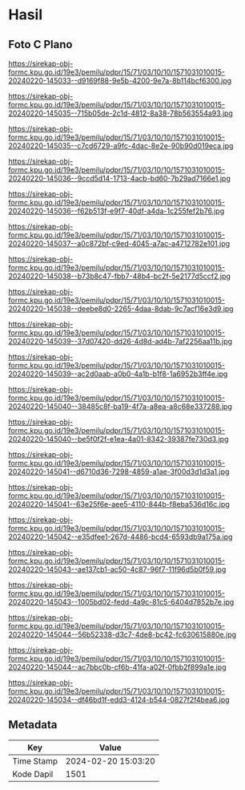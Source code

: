# Hasil

## Foto C Plano

https://sirekap-obj-formc.kpu.go.id/19e3/pemilu/pdpr/15/71/03/10/10/1571031010015-20240220-145033--d9169f88-9e5b-4200-9e7a-8b114bcf6300.jpg

https://sirekap-obj-formc.kpu.go.id/19e3/pemilu/pdpr/15/71/03/10/10/1571031010015-20240220-145035--715b05de-2c1d-4812-8a38-78b563554a93.jpg

https://sirekap-obj-formc.kpu.go.id/19e3/pemilu/pdpr/15/71/03/10/10/1571031010015-20240220-145035--c7cd6729-a9fc-4dac-8e2e-90b90d019eca.jpg

https://sirekap-obj-formc.kpu.go.id/19e3/pemilu/pdpr/15/71/03/10/10/1571031010015-20240220-145036--9ccd5d14-1713-4acb-bd60-7b29ad7166e1.jpg

https://sirekap-obj-formc.kpu.go.id/19e3/pemilu/pdpr/15/71/03/10/10/1571031010015-20240220-145036--f62b513f-e9f7-40df-a4da-1c255fef2b76.jpg

https://sirekap-obj-formc.kpu.go.id/19e3/pemilu/pdpr/15/71/03/10/10/1571031010015-20240220-145037--a0c872bf-c9ed-4045-a7ac-a4712782e101.jpg

https://sirekap-obj-formc.kpu.go.id/19e3/pemilu/pdpr/15/71/03/10/10/1571031010015-20240220-145038--b73b8c47-fbb7-48b4-bc2f-5e2177d5ccf2.jpg

https://sirekap-obj-formc.kpu.go.id/19e3/pemilu/pdpr/15/71/03/10/10/1571031010015-20240220-145038--deebe8d0-2265-4daa-8dab-9c7acf16e3d9.jpg

https://sirekap-obj-formc.kpu.go.id/19e3/pemilu/pdpr/15/71/03/10/10/1571031010015-20240220-145039--37d07420-dd26-4d8d-ad4b-7af2256aa11b.jpg

https://sirekap-obj-formc.kpu.go.id/19e3/pemilu/pdpr/15/71/03/10/10/1571031010015-20240220-145039--ac2d0aab-a0b0-4a1b-b1f8-1a6952b3ff4e.jpg

https://sirekap-obj-formc.kpu.go.id/19e3/pemilu/pdpr/15/71/03/10/10/1571031010015-20240220-145040--38485c8f-ba19-4f7a-a8ea-a8c68e337288.jpg

https://sirekap-obj-formc.kpu.go.id/19e3/pemilu/pdpr/15/71/03/10/10/1571031010015-20240220-145040--be5f0f2f-e1ea-4a01-8342-39387fe730d3.jpg

https://sirekap-obj-formc.kpu.go.id/19e3/pemilu/pdpr/15/71/03/10/10/1571031010015-20240220-145041--d6710d36-7298-4859-a1ae-3f00d3d1d3a1.jpg

https://sirekap-obj-formc.kpu.go.id/19e3/pemilu/pdpr/15/71/03/10/10/1571031010015-20240220-145041--63e25f6e-aee5-4110-844b-f8eba536d16c.jpg

https://sirekap-obj-formc.kpu.go.id/19e3/pemilu/pdpr/15/71/03/10/10/1571031010015-20240220-145042--e35dfee1-267d-4486-bcd4-6593db9a175a.jpg

https://sirekap-obj-formc.kpu.go.id/19e3/pemilu/pdpr/15/71/03/10/10/1571031010015-20240220-145043--ae137cb1-ac50-4c87-96f7-11f96d5b0f59.jpg

https://sirekap-obj-formc.kpu.go.id/19e3/pemilu/pdpr/15/71/03/10/10/1571031010015-20240220-145043--1005bd02-fedd-4a9c-81c5-6404d7852b7e.jpg

https://sirekap-obj-formc.kpu.go.id/19e3/pemilu/pdpr/15/71/03/10/10/1571031010015-20240220-145044--56b52338-d3c7-4de8-bc42-fc630615880e.jpg

https://sirekap-obj-formc.kpu.go.id/19e3/pemilu/pdpr/15/71/03/10/10/1571031010015-20240220-145044--ac7bbc0b-cf6b-41fa-a02f-0fbb2f899a1e.jpg

https://sirekap-obj-formc.kpu.go.id/19e3/pemilu/pdpr/15/71/03/10/10/1571031010015-20240220-145034--df46bd1f-edd3-4124-b544-0827f2f4bea6.jpg


## Metadata

| Key        | Value               |
| ---------- | ------------------- |
| Time Stamp | 2024-02-20 15:03:20 |
| Kode Dapil | 1501                |



